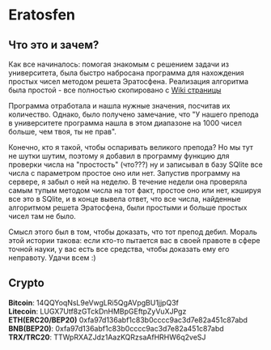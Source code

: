 # Eratosfen

## Что это и зачем?

Как все начиналось: помогая знакомым с решением задачи из университета, была быстро набросана программа для нахождения простых чисел методом решета Эратосфена. Реализация алгоритма была простой - все полностью скопировано с [Wiki страницы]( https://ru.wikipedia.org/wiki/%D0%A0%D0%B5%D1%88%D0%B5%D1%82%D0%BE_%D0%AD%D1%80%D0%B0%D1%82%D0%BE%D1%81%D1%84%D0%B5%D0%BD%D0%B0) 

Программа отработала и нашла нужные значения, посчитав их количество. Однако, было получено замечание, что "У нашего препода в университете программа нашла в этом диапазоне на 1000 чисел больше, чем твоя, ты не прав".

Конечно, кто я такой, чтобы оспаривать великого препода? Но мы тут не шутки шутим, поэтому я добавил в программу функцию для проверки числа на "простость" (что???) ну и записывал в базу SQlite все числа с параметром простое оно или нет. Запустив программу на сервере, я забыл о ней на неделю. В течение недели она проверяла самым тупым методом числа на тот факт, простое оно или нет, кэшируя все это в SQlite, и в конце вывела ответ, что все числа, найденные алгоритмом решета Эратосфена, были простыми и больше простых чисел там не было.

Смысл этого был в том, чтобы доказать, что тот препод дебил. Мораль этой истории такова: если кто-то пытается вас в своей правоте в сфере точной науки, у вас есть все средства, чтобы доказать ему его неправоту. Удачи всем :)

## Crypto
**Bitcoin**: 14QQYoqNsL9eVwgLRi5QgAVpgBU1jjpQ3f<br>
**Litecoin**: LUGX7Utf8zGTckDnHMBpGEftpZyVuXJPgz<br>
**ETH(ERC20/BEP20)** 0xfa97d136abf1c83b0cccc9ac3d7e82a451c87abd<br>
**BNB(BEP20)**: 0xfa97d136abf1c83b0cccc9ac3d7e82a451c87abd<br>
**TRX/TRC20**: TTWpRXAZJdz1AazKQRzsaAfHRHW6q2veSJ<br>
